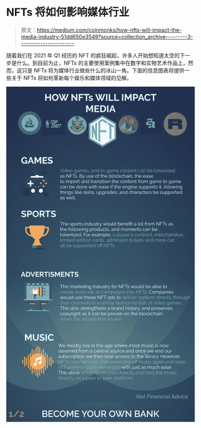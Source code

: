 # NFTs 将如何影响媒体行业

> 原文：<https://medium.com/coinmonks/how-nfts-will-impact-the-media-industry-51dd650e3549?source=collection_archive---------3----------------------->

随着我们在 2021 年 Q1 经历的 NFT 的疯狂崛起，许多人开始想知道太空的下一步是什么。到目前为止，NFTs 的主要使用案例集中在数字和实物艺术作品上，然而，这只是 NFTs 将为媒体行业做些什么的冰山一角。下面的信息图表将提供一些关于 NFTs 将如何革新每个娱乐和媒体领域的见解。

![](img/8c9f10e5cd84f230aff087b5dd6a0191.png)